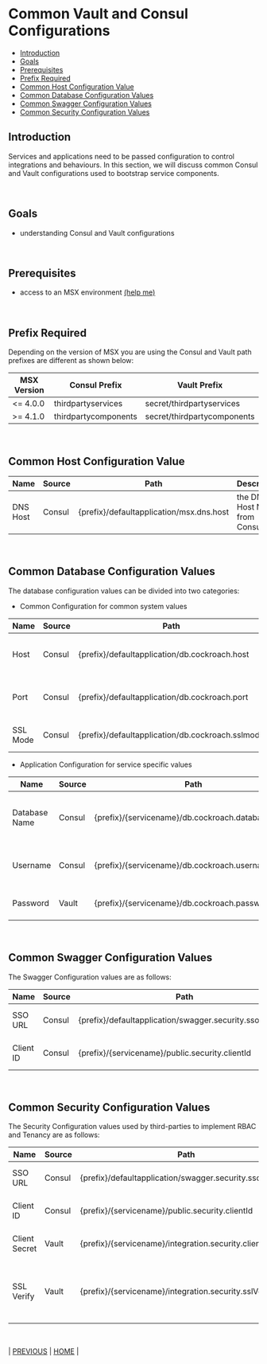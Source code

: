 # Common Vault and Consul Configurations

* [Introduction](#introduction)
* [Goals](#goals)
* [Prerequisites](#prerequisites)
* [Prefix Required](#prefix-required)
* [Common Host Configuration Value](#common-host-configuration-value)
* [Common Database Configuration Values](#common-database-configuration-values)
* [Common Swagger Configuration Values](#common-swagger-configuration-values)
* [Common Security Configuration Values](#common-security-configuration-values)

## Introduction

Services and applications need to be passed configuration to control integrations and behaviours. In this section, we will discuss common Consul and Vault configurations used to bootstrap service components.

<br>

## Goals

* understanding Consul and Vault configurations

<br>

## Prerequisites

* access to an MSX environment [(help me)](../01-msx-developer-program-basics/02-getting-access-to-an-msx-environment.md)

<br>

## Prefix Required

Depending on the version of MSX you are using the Consul and Vault path prefixes are different as shown below:

| MSX Version | Consul Prefix        | Vault Prefix                |
|-------------|----------------------|-----------------------------|
| <= 4.0.0    | thirdpartyservices   | secret/thirdpartyservices   |
| >= 4.1.0    | thirdpartycomponents | secret/thirdpartycomponents |

<br>

## Common Host Configuration Value

| Name     | Source   | Path                                      | Description                   |
|----------|----------|-------------------------------------------|-------------------------------|
| DNS Host | Consul   | {prefix}/defaultapplication/msx.dns.host  | the DNS Host Name from Consul |

<br>

## Common Database Configuration Values

The database configuration values can be divided into two categories:

- Common Configuration for common system values

| Name     | Source | Path                                             | Description                 |
|----------|--------|--------------------------------------------------|-----------------------------|
| Host     | Consul | {prefix}/defaultapplication/db.cockroach.host    | the hostname from Consul    |
| Port     | Consul | {prefix}/defaultapplication/db.cockroach.port    | the port number from Consul |
| SSL Mode | Consul | {prefix}/defaultapplication/db.cockroach.sslmode | the SSL Mode from Consul    |

- Application Configuration for service specific values

| Name          | Source | Path                                             | Description                                 |
|---------------|--------|--------------------------------------------------|---------------------------------------------|
| Database Name | Consul | {prefix}/{servicename}/db.cockroach.databaseName | the name of database to be read from Consul |
| Username      | Consul | {prefix}/{servicename}/db.cockroach.username     | the username from Consul                    |
| Password      | Vault  | {prefix}/{servicename}/db.cockroach.password     | the password from Vault                     |

<br>

## Common Swagger Configuration Values

The Swagger Configuration values are as follows: 

| Name       | Source | Path                                                      | Description               |
|------------|--------|-----------------------------------------------------------|---------------------------|
| SSO URL    | Consul | {prefix}/defaultapplication/swagger.security.sso.baseUrl  | the SSO URL from Consul   |
| Client ID  | Consul | {prefix}/{servicename}/public.security.clientId           | the client ID from Consul |

<br>

## Common Security Configuration Values

The Security Configuration values used by third-parties to implement RBAC and Tenancy are as follows: 

| Name          | Source | Path                                                      | Description                                          |
|---------------|--------|-----------------------------------------------------------|------------------------------------------------------|
| SSO URL       | Consul | {prefix}/defaultapplication/swagger.security.sso.baseUrl  | the SSO URL from Consul                              |
| Client ID     | Consul | {prefix}/{servicename}/public.security.clientId           | the client ID from Consul                            |
| Client Secret | Vault  | {prefix}/{servicename}/integration.security.clientSecret  | the client secret from Vault                         |
| SSL Verify    | Vault  | {prefix}/{servicename}/integration.security.sslVerify     | the fingerprint to verify SSL Certificate from Vault | 

<br>

| [PREVIOUS](10-accessing-logs-with-kibana.md) | [HOME](../index.md#msx-component-manager) |
